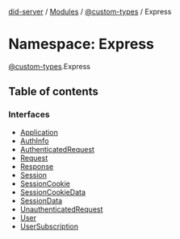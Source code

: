 [did-server](../README.md) / [Modules](../modules.md) / [@custom-types](_custom_types.md) / Express

# Namespace: Express

[@custom-types](_custom_types.md).Express

## Table of contents

### Interfaces

- [Application](../interfaces/_custom_types.express.application.md)
- [AuthInfo](../interfaces/_custom_types.express.authinfo.md)
- [AuthenticatedRequest](../interfaces/_custom_types.express.authenticatedrequest.md)
- [Request](../interfaces/_custom_types.express.request.md)
- [Response](../interfaces/_custom_types.express.response.md)
- [Session](../interfaces/_custom_types.express.session.md)
- [SessionCookie](../interfaces/_custom_types.express.sessioncookie.md)
- [SessionCookieData](../interfaces/_custom_types.express.sessioncookiedata.md)
- [SessionData](../interfaces/_custom_types.express.sessiondata.md)
- [UnauthenticatedRequest](../interfaces/_custom_types.express.unauthenticatedrequest.md)
- [User](../interfaces/_custom_types.express.user.md)
- [UserSubscription](../interfaces/_custom_types.express.usersubscription.md)
